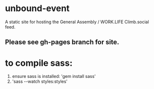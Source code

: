 # unbound-event

A static site for hosting the General Assembly / WORK.LIFE Climb.social feed.

## Please see gh-pages branch for site.

# to compile sass:
1. ensure sass is installed: 'gem install sass'
1. 'sass --watch styles:styles'
